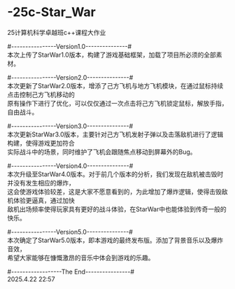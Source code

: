 # -25c-Star_War
25计算机科学卓越班c++课程大作业

#----------------Version1.0---------------#<br>
本次上传了StarWar1.0版本，构建了游戏基础框架，加载了项目所必须的全部素材。

#----------------Version2.0---------------#<br>
本次更新了StarWar2.0版本，增添了己方飞机与地方飞机模块，在通过鼠标持续点击控制己方飞机移动的<br>
原有操作下进行了优化，可以仅仅通过一次点击将己方飞机锁定鼠标，解放手指，自由战斗。

#----------------Version3.0---------------#<br>
本次更新StarWar3.0版本，主要针对己方飞机发射子弹以及击落敌机进行了逻辑构建，使得游戏更加符合<br>
实际战斗中的场景，同时维护了飞机会跟随焦点移动到屏幕外的Bug。

#----------------Version4.0---------------#<br>
本次升级至StarWar4.0版本。对于前几个版本的分析，我们发现在敌机被击毁时并没有发生相应的爆炸，<br>
这会使游戏体验较差，这是大家不愿意看到的，为此增加了爆炸逻辑，使得击毁敌机体验更逼真，通过加快<br>
敌机出场频率使得玩家具有更好的战斗体验，在StarWar中也能体验到传奇一般的快乐。

#----------------Version5.0---------------#<br>
本次确定了StarWar5.0版本，即本游戏的最终发布版。添加了背景音乐以及爆炸音效，<br>
希望大家能够在慷慨激昂的音乐中体会到游戏的乐趣。

#------------------The End----------------#<br>
            2025.4.22 22:57
